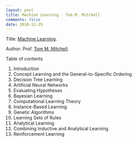 ```yaml
---
layout: post
title: Machine Learning - Tom M. Mitchell
comments: false
date: 2018-12-25
---
```

Title: [Machine Learning](http://www.cs.cmu.edu/~tom/mlbook.html).

Author: Prof. [Tom M. Mitchell](http://www.cs.cmu.edu/~tom/).

Table of contents
1. Introduction
2. Concept Learning and the General-to-Specific Ordering
3. Decision Tree Learning
4. Artificial Neural Networks
5. Evaluating Hypotheses
6. Bayesian Learning
7. Computational Learning Theory
8. Instance-Based Learning
9. Genetic Algorithms
10. Learning Sets of Rules
11. Analytical Learning
12. Combining Inductive and Analytical Learning
13. Reinforcement Learning
